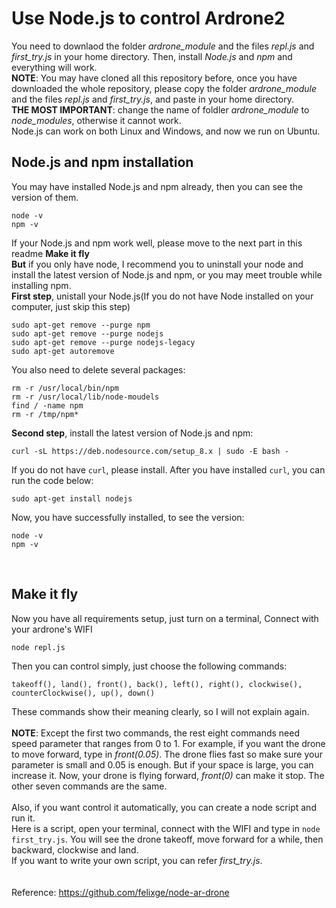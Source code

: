 Use Node.js to control Ardrone2
==================================
You need to downlaod the folder _ardrone_module_ and the files _repl.js_ and _first_try.js_ in your home directory. Then, install _Node.js_ and _npm_ and everything will work.
<br> **NOTE**: You may have cloned all this repository before, once you have downloaded the whole repository, please copy the folder _ardrone_module_ and the files _repl.js_ and _first_try.js_, and paste in your home directory. <br>**THE MOST IMPORTANT**: change the name of foldler _ardrone_module_ to _node_modules_, otherwise it cannot work.
<br> Node.js can work on both Linux and Windows, and now we run on Ubuntu.

Node.js and npm installation
----------
You may have installed Node.js and npm already, then you can see the version of them.
```
node -v
npm -v
```
 If your Node.js and npm work well, please move to the next part in this readme **Make it fly**
<br> **But**  if you only have node, I recommend you to uninstall your node and install the latest version of Node.js and npm, or you may meet trouble while installing npm.
<br> **First step**, unistall your Node.js(If you do not have Node installed on your computer, just skip this step)
```
sudo apt-get remove --purge npm
sudo apt-get remove --purge nodejs
sudo apt-get remove --purge nodejs-legacy
sudo apt-get autoremove
```
You also need to delete several packages:
```
rm -r /usr/local/bin/npm
rm -r /usr/local/lib/node-moudels
find / -name npm
rm -r /tmp/npm*
```
 **Second step**, install the latest version of Node.js and npm:
 ```
curl -sL https://deb.nodesource.com/setup_8.x | sudo -E bash -
```
 If you do not have `curl`, please install. After you have installed `curl`, you can run the code below:
```
sudo apt-get install nodejs
```
Now, you have successfully installed, to see the version:
```
node -v
npm -v
```
<br>

Make it fly
--
Now you have all requirements setup, just turn on a terminal, Connect with your ardrone's WIFI
```
node repl.js
```
Then you can control simply, just choose the following commands:
```
takeoff(), land(), front(), back(), left(), right(), clockwise(), counterClockwise(), up(), down()
```
These commands show their meaning clearly, so I will not explain again.
<br>
<br> **NOTE**: Except the first two commands, the rest eight commands need speed parameter that ranges from 0 to 1. For example, if you want the drone to move forward, type in _front(0.05)_. The drone flies fast so make sure your parameter is small and 0.05 is enough. But if your space is large, you can increase it. Now, your drone is flying forward, _front(0)_ can make it stop. The other seven commands are the same.
<br>
<br> Also, if you want control it automatically, you can create a node script and run it. 
<br> Here is a script, open your terminal, connect with the WIFI and type in `node first_try.js`. You will see the drone takeoff, move forward for a while, then backward, clockwise and land.
<br> If you want to write your own script, you can refer _first_try.js_.
<br>
<br>
<br> Reference: https://github.com/felixge/node-ar-drone

